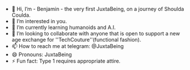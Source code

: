 - 👋 Hi, I’m - Benjamin - the very first JuxtaBeing, on a journey of Shoulda Coulda.
- 👀 I’m interested in you.
- 🌱 I’m currently learning humanoids and A.I.
- 💞️ I’m looking to collaborate with anyone that is open to support a new age exchange for ''TechCouture''(functional fashion).
- 📫 How to reach me at telegram: @JuxtaBeing
- 😄 Pronouns: JuxtaBeing
- ⚡ Fun fact: Type 1 requires appropriate attire.

<!---
JuxtaBeings are ✨ supernumerary ✨ accelerationists because its `README.md` (this file) appears on your GitHub profile.
You can click the Preview link to take a look at your changes.
--->
